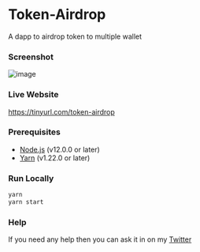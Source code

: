 # Token-Airdrop
A dapp to airdrop token to multiple wallet


### Screenshot

![image](https://github.com/0xAnon0602/Token-Airdrop-Dapp/assets/71931823/d700c71e-ba46-45e4-9f3c-a47ffcaa646c)

### Live Website
https://tinyurl.com/token-airdrop

### Prerequisites

-   [Node.js](https://nodejs.org/en/) (v12.0.0 or later)
-   [Yarn](https://yarnpkg.com/) (v1.22.0 or later)


### Run Locally

```bash
yarn 
yarn start
```

### Help

If you need any help then you can ask it in on my [Twitter](https://twitter.com/0xAnon0602)
